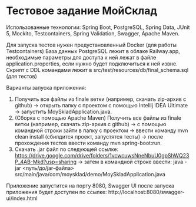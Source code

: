 # Тестовое задание МойСклад

Использованные технологии: Spring Boot, PostgreSQL, Spring Data, JUnit 5, Mockito, Testcontainers, Spring Validation, Swagger, Apache Maven. 

Для запуска тестов нужен предустановленный Docker (для работы Testcontainers)
База данных PostgreSQL лежит в облаке Railway.app, необходимые параметры для доступа к ней лежат в файле application.properties, если нужно будет подключиться к ней извне. Скрипт с DDL командами лежит в src/test/resources/db/final_schema.sql (для тестов)

Варианты запуска приложения:

1. Получить все файлы из finale ветки (например, скачать zip-архив с github) -> открыть папку с проектом с помощью Intellij IDEA Ultimate -> запустить MoySkladApplication.java. 
2. (Сборка с помощью Apache Maven) Получить все файлы из finale ветки (например, скачать zip-архив с github) -> с помощью командной строки зайти в папку с проектом -> ввести команду mvn clean install (сбилдится проект, запустятся тесты) -> после прохождения тестов ввести команду mvn spring-boot:run. 
3. Скачать .jar файл по следующей ссылке: https://drive.google.com/drive/folders/1vcwcuwsNneNbuU0gpShWQ23P_4AB-Mkd?usp=sharing -> затем в командной строке ввести: java -jar <путь/до/jar-файла> src/main/java/com/moysklad/demo/MoySkladApplication.java

Приложение запустится на порту 8080, Swagger UI после запуска приложения будет доступен по ссылке: http://localhost:8080/swagger-ui/index.html

